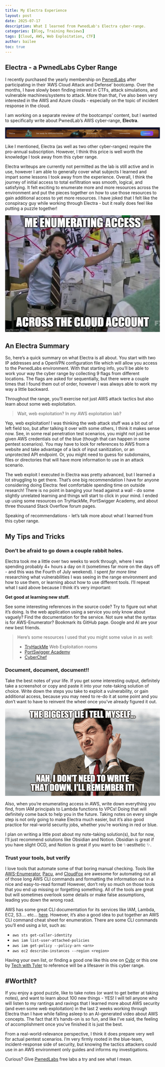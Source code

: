 ```yaml
---
title: My Electra Experience
layout: post
date: 2025-07-17
description: What I learned from PwnedLab's Electra cyber-range. 
categories: [Blog, Training Reviews]
tags: [Cloud, AWS, Web Exploitation, CTF]
author: bailee
toc: true
---
```


## Electra - a PwnedLabs Cyber Range

I recently purchased the yearly membership on [PwnedLabs](https://pwnedlabs.io/dashboard) after participating in their ‘AWS Cloud Attack and Defense’ bootcamp. Over the months, I have slowly been finding interest in CTFs, attack simulations, and vulnerable machines/systems to attack. More than that, I’ve also been very interested in the AWS and Azure clouds - especially on the topic of incident response in the cloud. 

I am working on a separate review of the bootcamps’ content, but I wanted to specifically write about PwnedLab’s AWS cyber-range, **Electra**. 

![image.png](/assets/img/electra/image.png)
 

Like I mentioned, Electra (as well as two other cyber-ranges) require the pro-annual subscription. However, I think this price is well worth the knowledge I took away from this cyber range. 

Electra writeups are currently not permitted as the lab is still active and in use, however I am able to generally cover what subjects I learned and impart some lessons I took away from the experience. Overall, I think the journey of initial access to total exfiltration was smooth, logical, and satisfying. It felt exciting to enumerate more and more resources across the environment and put the pieces together on how to use those resources to gain additional access to yet more resources. I have joked that I felt like the conspiracy guy while working through Electra - but it really does feel like putting a puzzle together! 

![image.png](/assets/img/electra/image1.png)

## An Electra Summary

So, here’s a quick summary on what Electra is all about. You start with two IP addresses and a OpenVPN configuration file which will allow you access to the PwnedLabs environment. With that starting info, you’ll be able to work your way the cyber range by collecting 9 flags from different locations. The flags are asked for sequentially, but there were a couple times that I found them out of order, however I was always able to work my way a little backward. 

Throughout the range, you’ll exercise not just AWS attack tactics but also learn about some web exploitation. 

> Wait, web exploitation? In *my* AWS exploitation lab?

Yep, web exploitation! I was thinking the web attack stuff was a bit out of left field too, but after talking it over with some others, I think it makes sense now. See, in some real penetration test scenarios, you might not just be given AWS credentials out of the blue (though that can happen in some pentest scenarios). You may have to look for references to AWS from a website and take advantage of a lack of input sanitization, or an unprotected API endpoint. Or, you might need to guess for subdomains, files or directories that will have more information to use in an attack scenario. 

The web exploit I executed in Electra was pretty advanced, but I learned a lot struggling to get there. That’s one big recommendation I have for anyone considering doing Electra: feel comfortable spending time on outside research! There is no point in banging your head against a wall - do some slightly unrelated learning and things will start to click in your mind. I ended up using some resources on TryHackMe, PortSwigger Academy, and about three thousand Stack Overflow forum pages. 

Speaking of recommendations - let’s talk more about what I learned from this cyber range. 

## My Tips and Tricks

### Don’t be afraid to go down a couple rabbit holes.

Electra took me a little over two weeks to work through, where I was spending probably 4+ hours a day on it (sometimes far more on the days off - and this was the Fourth of July weekend). I spent *far more time* researching what vulnerabilities I was seeing in the range environment and how to use them, or learning about how to use different tools. I’ll repeat what I said above because I think it’s very important: 

**Get good at learning new stuff.**

See some interesting references in the source code? Try to figure out what it’s doing. Is the web application using a service you only know about vaguely? Find the documentation for the service. Not sure what the syntax is for AWS-Enumerator? Bookmark its GitHub page. Google and AI are your new best friends. 

> Here’s some resources I used that you might some value in as well:
> 
> - [TryHackMe](https://tryhackme.com/dashboard) Web Exploitation rooms
> - [PortSwigger Academy](https://www.notion.so/Electra-Review-2332f7e3828280e88a5ac3390ea8a9cb?pvs=21)
> - [CyberChef](https://gchq.github.io/CyberChef/)

### Document, document, document!!

Take the best notes of your life. If you get some interesting output, definitely take a screenshot or copy and paste it into your note-taking solution of choice. Write down the steps you take to exploit a vulnerability, or gain additional access, because you may need to re-do it at some point and you don’t want to have to reinvent the wheel once you’ve already figured it out. 

![image.png](/assets/img/electra/image2.png)

Also, when you’re enumerating access in AWS, write down everything you find, from IAM principals to Lambda functions to VPCs! Doing that will definitely come back to help you in the future. Taking notes on every single step is not only going to make Electra much easier, but it’s also good practice for real-world security jobs, whether you’re working in red or blue. 

I plan on writing a little post about my note-taking solution(s), but for now, I’ll just recommend solutions like Obsidian and Notion. Obsidian is great if you have slight OCD, and Notion is great if you want to be ✨aesthetic ✨. 

### Trust your tools, but verify

I love tools that automate some of that boring manual checking. Tools like [AWS-Enumerator](https://github.com/shabarkin/aws-enumerator), [Pacu](https://github.com/RhinoSecurityLabs/pacu), and [CloudFox](https://github.com/BishopFox/cloudfox) are awesome for automating out all of those long AWS CLI commands and formatting the information out in a nice and easy-to-read format! However, don’t rely so much on those tools that you end up missing or forgetting something. All of the tools are great but will sometimes overlook some details or make false assumptions, leading you down the wrong road. 

AWS has some great CLI documentation for its services like IAM, Lambda, EC2, S3…. etc…  [here](https://docs.aws.amazon.com/cli/). However, it’s also a good idea to put together an AWS CLI command cheat sheet for enumeration. There are some CLI commands you’ll end using a lot, such as: 

- `aws sts get-caller-identity`
- `aws iam list-user-attached-policies`
- `aws iam get-policy --policy-arn <arn>`
- `aws ec2 describe-instances --region <region>`

Having your own list, or finding a good one like this one on [Cybr](https://cybr.com/courses/introduction-to-aws-enumeration/lessons/cheat-sheet-iam-enumeration-cli-commands-2/) or this one by [Tech with Tyler](https://www.techwithtyler.dev/cloud-security/cli-cheat-sheet) to reference will be a lifesaver in this cyber range. 

## #WorthIt?

If you enjoy a good puzzle, like to take notes (or want to get better at taking notes), and want to learn about 100 new things - YES! I will tell anyone who will listen to my rantings and ravings that I learned more about AWS security (and even some web exploitation) in the last 2 weeks working through Electra than I have while falling asleep to an AI-generated video about AWS concepts. The fact that it’s hands-on is so fun, and like I’ve said, the feeling of accomplishment once you’ve finished it is just the best. 

From a real-world-relevance perspective, I think it does prepare very well for actual pentest scenarios. I’m very firmly rooted in the blue-team, incident-response side of security, but knowing the tactics attackers could use in an AWS environment only guides and informs my investigations. 

Curious? Give [PwnedLabs](https://pwnedlabs.io/dashboard) free labs a try and see what I mean.